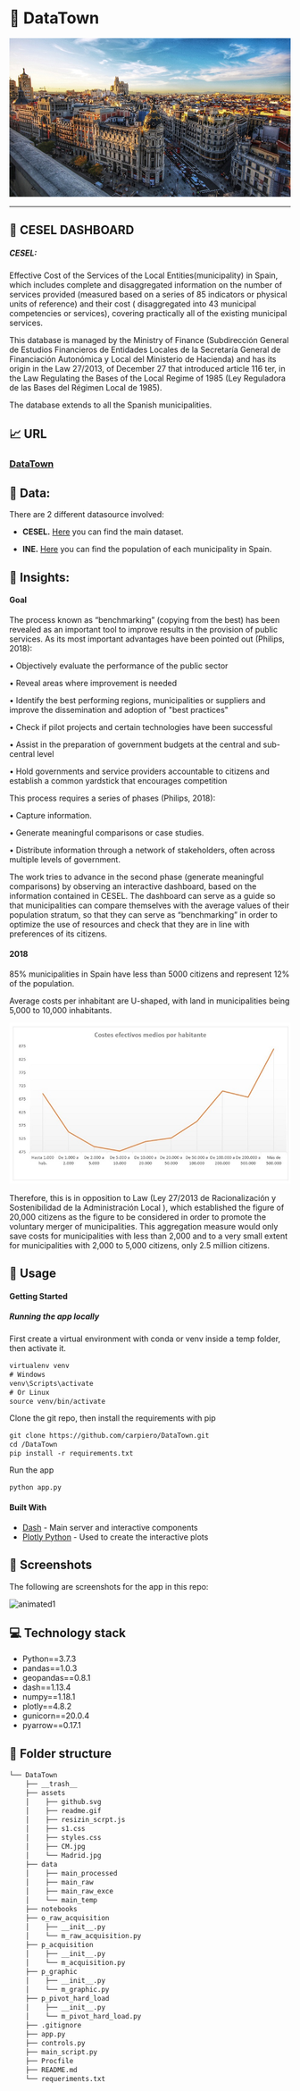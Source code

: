 # :house_with_garden: DataTown



![Image](assets/Madrid.jpg)

---



## :raising_hand: **CESEL DASHBOARD** 

##### CESEL: 
Effective Cost of the Services of the Local Entities(municipality) in Spain, which includes complete and disaggregated information on the number of services provided (measured based on a series of 85 indicators or physical units of reference) and their cost ( disaggregated into 43 municipal competencies or services), covering practically all of the existing municipal services.

This database is managed by the Ministry of Finance (Subdirección General de Estudios Financieros de Entidades Locales de la Secretaría General de Financiación Autonómica y Local del Ministerio de Hacienda) and has its origin in the Law 27/2013, of December 27 that introduced article 116 ter, in the Law Regulating the Bases of the Local Regime of 1985 (Ley Reguladora de las Bases del Régimen Local de 1985).

The database extends to all the Spanish municipalities.

## :chart_with_upwards_trend: **URL** 


### [DataTown](https://www.datatown.es/)  


## :floppy_disk: **Data:**

There are 2 different datasource involved:

- **CESEL.** [Here](https://serviciostelematicosext.hacienda.gob.es/sgcief/Cesel/Consulta/mapa/ConsultaMapa.aspx) you can find the main dataset.

- **INE.** [Here](https://www.ine.es/dynt3/inebase/es/index.htm?padre=517&capsel=525) you can find the population of each municipality in Spain.


## :newspaper: **Insights:**

#### Goal

The process known as “benchmarking” (copying from the best) has been revealed as an important tool to improve results in the provision of public services. As its most important advantages have been pointed out (Philips, 2018):

• Objectively evaluate the performance of the public sector

• Reveal areas where improvement is needed

• Identify the best performing regions, municipalities or suppliers and improve the dissemination and adoption of "best practices"

• Check if pilot projects and certain technologies have been successful

• Assist in the preparation of government budgets at the central and sub-central level

• Hold governments and service providers accountable to citizens and establish a common yardstick that encourages competition

This process requires a series of phases (Philips, 2018):

•	Capture information.

• Generate meaningful comparisons or case studies.

• Distribute information through a network of stakeholders, often across multiple levels of government.

The work tries to advance in the second phase (generate meaningful comparisons) by observing an interactive dashboard, based on the information contained in CESEL. The dashboard can serve as a guide so that municipalities can compare themselves with the average values of their population stratum, so that they can serve as “benchmarking” in order to optimize the use of resources and check that they are in line with preferences of its citizens.

#### 2018

85% municipalities in Spain have less than 5000 citizens and represent 12% of the population.

Average costs per inhabitant are U-shaped, with land in municipalities being 5,000 to 10,000 inhabitants.

![Image](assets/CM.jpg)

Therefore, this is in opposition to Law (Ley 27/2013 de Racionalización y Sostenibilidad de la Administración Local ), which established the figure of 20,000 citizens as the figure to be considered in order to promote the voluntary merger of municipalities.
This aggregation measure would only save costs for municipalities with less than 2,000 and to a very small extent for municipalities with 2,000 to 5,000 citizens, only 2.5 million citizens.



## :see_no_evil: **Usage**

#### Getting Started

##### Running the app locally

First create a virtual environment with conda or venv inside a temp folder, then activate it.

```
virtualenv venv
# Windows
venv\Scripts\activate
# Or Linux
source venv/bin/activate
```

Clone the git repo, then install the requirements with pip

```
git clone https://github.com/carpiero/DataTown.git
cd /DataTown
pip install -r requirements.txt
```

Run the app

```
python app.py
```

#### Built With

- [Dash](https://dash.plot.ly/) - Main server and interactive components
- [Plotly Python](https://plot.ly/python/) - Used to create the interactive plots


## :art: **Screenshots**

The following are screenshots for the app in this repo:


![animated1](assets/readme.gif)


## :computer: **Technology stack**

- Python==3.7.3
- pandas==1.0.3
- geopandas==0.8.1
- dash==1.13.4
- numpy==1.18.1
- plotly==4.8.2
- gunicorn==20.0.4
- pyarrow==0.17.1


## :file_folder: **Folder structure**
```
└── DataTown
    ├── __trash__
    ├── assets
    │    ├── github.svg
    │    ├── readme.gif
    │    ├── resizin_scrpt.js
    │    ├── s1.css
    │    ├── styles.css
    │    ├── CM.jpg
    │    └── Madrid.jpg
    ├── data
    │    ├── main_processed
    │    ├── main_raw
    │    ├── main_raw_exce
    │    └── main_temp
    ├── notebooks
    ├── o_raw_acquisition
    │    ├── __init__.py
    │    └── m_raw_acquisition.py
    ├── p_acquisition
    │    ├── __init__.py
    │    └── m_acquisition.py
    ├── p_graphic
    │    ├── __init__.py
    │    └── m_graphic.py
    ├── p_pivot_hard_load
    │    ├── __init__.py
    │    └── m_pivot_hard_load.py
    ├── .gitignore
    ├── app.py
    ├── controls.py
    ├── main_script.py
    ├── Procfile
    ├── README.md
    └── requeriments.txt
    
    
```



